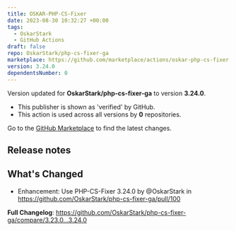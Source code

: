 ```yaml
---
title: OSKAR-PHP-CS-Fixer
date: 2023-08-30 10:32:27 +00:00
tags:
  - OskarStark
  - GitHub Actions
draft: false
repo: OskarStark/php-cs-fixer-ga
marketplace: https://github.com/marketplace/actions/oskar-php-cs-fixer
version: 3.24.0
dependentsNumber: 0
---
```



Version updated for **OskarStark/php-cs-fixer-ga** to version **3.24.0**.
- This publisher is shown as 'verified' by GitHub.
- This action is used across all versions by **0** repositories.

Go to the [GitHub Marketplace](https://github.com/marketplace/actions/oskar-php-cs-fixer) to find the latest changes.

## Release notes

## What's Changed
* Enhancement: Use PHP-CS-Fixer 3.24.0 by @OskarStark in https://github.com/OskarStark/php-cs-fixer-ga/pull/100


**Full Changelog**: https://github.com/OskarStark/php-cs-fixer-ga/compare/3.23.0...3.24.0

